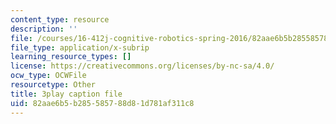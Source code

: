 ```yaml
---
content_type: resource
description: ''
file: /courses/16-412j-cognitive-robotics-spring-2016/82aae6b5b285585788d81d781af311c8_DdPNsGRIw6o.vtt
file_type: application/x-subrip
learning_resource_types: []
license: https://creativecommons.org/licenses/by-nc-sa/4.0/
ocw_type: OCWFile
resourcetype: Other
title: 3play caption file
uid: 82aae6b5-b285-5857-88d8-1d781af311c8
---
```

